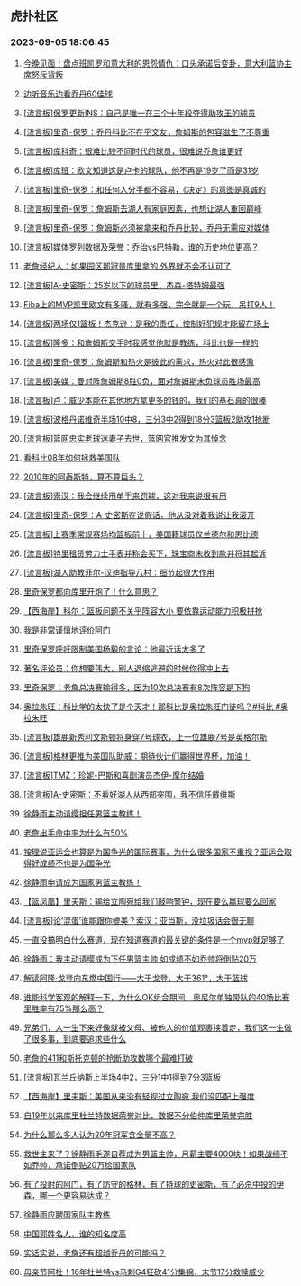 ## 虎扑社区 
### 2023-09-05 18:06:45

1. [今晚见面！盘点班凯罗和意大利的恩怨情仇：口头承诺后变卦，意大利篮协主席怒斥背叛](https://bbs.hupu.com/61999914.html)

2. [边听音乐边看乔丹60佳球](https://bbs.hupu.com/61996580.html)

3. [[流言板]保罗更新INS：自己是唯一在三个十年段夺得助攻王的球员](https://bbs.hupu.com/61995975.html)

4. [[流言板]里奇-保罗：乔丹科比不在乎交友，詹姆斯的包容滋生了不尊重](https://bbs.hupu.com/61994543.html)

5. [[流言板]库科奇：很难比较不同时代的球员，很难说乔詹谁更好](https://bbs.hupu.com/61998583.html)

6. [[流言板]库班：欧文知道这是卢卡的球队，他不再是19岁了而是31岁](https://bbs.hupu.com/61996608.html)

7. [[流言板]里奇-保罗：和任何人分手都不容易，《决定》的意图是真诚的](https://bbs.hupu.com/61995931.html)

8. [[流言板]里奇-保罗：詹姆斯去湖人有家庭因素，也想让湖人重回巅峰](https://bbs.hupu.com/61996922.html)

9. [[流言板]里奇-保罗：詹姆斯必须被拿来和乔丹比较，乔丹无需应对媒体](https://bbs.hupu.com/61995487.html)

10. [[流言板]媒体罗列数据及荣誉：乔治vs巴特勒，谁的历史地位更高？](https://bbs.hupu.com/61997719.html)

11. [老詹经纪人：如果园区那冠是库里拿的 外界就不会不认可了](https://bbs.hupu.com/61994077.html)

12. [[流言板]A-史密斯：25岁以下的球员里，杰森-塔特姆最强](https://bbs.hupu.com/61994495.html)

13. [Fiba上的MVP凯里欧文有多骚，就有多强，完全就是一个玩，吊打9人！](https://bbs.hupu.com/61994415.html)

14. [[流言板]两场仅1篮板！杰克逊：是我的责任，控制好犯规才能留在场上](https://bbs.hupu.com/61996376.html)

15. [[流言板]隆多：和詹姆斯交手时我感觉他就是教练，科比也是一样的](https://bbs.hupu.com/61997566.html)

16. [[流言板]里奇-保罗：詹姆斯和热火是彼此的需求，热火对此很感激](https://bbs.hupu.com/61996386.html)

17. [[流言板]美媒：曼对阵詹姆斯8胜0负，面对詹姆斯未负球员胜场最高](https://bbs.hupu.com/62000053.html)

18. [[流言板]卢：威少本能在其他地方拿更多的钱的，我们的基石真的很棒](https://bbs.hupu.com/61997270.html)

19. [[流言板]波格丹诺维奇半场10中8，三分3中2得到18分3篮板2助攻1抢断](https://bbs.hupu.com/62000521.html)

20. [[流言板]篮网忠实老球迷妻子去世，篮网官推发文为其悼念](https://bbs.hupu.com/62000346.html)

21. [看科比08年如何拯救美国队](https://bbs.hupu.com/61996995.html)

22. [2010年的阿泰斯特，算不算巨头？](https://bbs.hupu.com/61999044.html)

23. [[流言板]索汉：我会继续用单手来罚球，这对我来说很有用](https://bbs.hupu.com/61999570.html)

24. [[流言板]里奇-保罗：A-史密斯在说假话，他从没对着我说让我滚开](https://bbs.hupu.com/61994711.html)

25. [[流言板]上赛季常规赛场均篮板前十，美国籍球员仅兰德尔和恩比德](https://bbs.hupu.com/61994999.html)

26. [[流言板]特里租赁劳力士手表并称会买下，珠宝商未收到款并将其起诉](https://bbs.hupu.com/61999819.html)

27. [[流言板]湖人助教菲尔-汉迪指导八村：细节起很大作用](https://bbs.hupu.com/61994502.html)

28. [里奇保罗都向库里开炮了！什么意思？](https://bbs.hupu.com/61995456.html)

29. [【西海岸】科尔：篮板问题不关乎阵容大小 要依靠运动能力积极拼抢](https://bbs.hupu.com/61998508.html)

30. [我是非常谨慎地评价阿门](https://bbs.hupu.com/61997763.html)

31. [里奇保罗呼吁限制美国杨毅的言论：他最近话太多了](https://bbs.hupu.com/61993435.html)

32. [著名评论员：你想要伟大，别人退缩逃避的时候你得冲上去](https://bbs.hupu.com/61999743.html)

33. [里奇保罗：老詹总决赛输得多，因为10次总决赛有8次阵容是下狗](https://bbs.hupu.com/62000413.html)

34. [奥拉朱旺：科比学的太快了是个天才！那科比是奥拉朱旺门徒吗？#科比 #奥拉朱旺](https://bbs.hupu.com/62000061.html)

35. [[流言板]雄鹿新秀利文斯顿将身穿7号球衣，上一位雄鹿7号是英格尔斯](https://bbs.hupu.com/61999920.html)

36. [[流言板]格林更推为美国队助威：期待伙计们赢得世界杯，加油！](https://bbs.hupu.com/61999997.html)

37. [[流言板]TMZ：珍妮-巴斯和喜剧演员杰伊-摩尔结婚](https://bbs.hupu.com/61994148.html)

38. [[流言板]A-史密斯：不看好湖人从西部突围，我不信任戴维斯](https://bbs.hupu.com/61994435.html)

39. [徐静雨主动请缨担任男篮主教练！](https://bbs.hupu.com/61999655.html)

40. [老詹出手命中率为什么有50%](https://bbs.hupu.com/62000245.html)

41. [按理说亚运会也算是为国争光的国际赛事，为什么很多国家不重视？亚运会取得好成绩不也是为国争光](https://bbs.hupu.com/61998728.html)

42. [徐静雨申请成为国家男篮主教练！](https://bbs.hupu.com/61998967.html)

43. [【篮凤凰】里夫斯：输给立陶宛给我们敲响警钟，现在要么赢球要么回家](https://bbs.hupu.com/61998866.html)

44. [[流言板]论‘混蛋’谁能跟你媲美？索汉：亚当斯，没垃圾话会很无聊](https://bbs.hupu.com/61996369.html)

45. [一直没搞明白什么赛道，现在知道赛道的最关键的条件是一个mvp就足够了](https://bbs.hupu.com/61999852.html)

46. [徐静雨：我主动请缨成为下任男篮主帅 如成绩不如乔帅将倒贴20万](https://bbs.hupu.com/61999872.html)

47. [解读阿隆·戈登向东燃中国行——大于戈登，大于361°，大于篮球](https://bbs.hupu.com/61996269.html)

48. [谁能科学客观的解释一下，为什么OK组合期间，奥尼尔单独带队的40场比赛里胜率有75%那么高？](https://bbs.hupu.com/62000316.html)

49. [兄弟们，人一生下来好像就被父母、被他人的价值观裹挟着走，我们这一生做了很多事，到底要追求些什么](https://bbs.hupu.com/61999290.html)

50. [老詹的411和斯托克顿的抢断助攻数哪个最难打破](https://bbs.hupu.com/62000211.html)

51. [[流言板]瓦兰丘纳斯上半场4中2，三分1中1得到7分3篮板](https://bbs.hupu.com/62000526.html)

52. [【西海岸】里夫斯：美国从来没有轻视过立陶宛 我们没匹配上强度](https://bbs.hupu.com/61998634.html)

53. [自19年以来库里杜兰特数据荣誉对比，数据不分伯仲库里荣誉完胜](https://bbs.hupu.com/61998771.html)

54. [为什么那么多人认为20年冠军含金量不高？](https://bbs.hupu.com/61999064.html)

55. [救世主来了？徐静雨毛遂自荐成为男篮主帅，月薪主要4000块！如果战绩不如乔帅，承诺倒贴20万给国家队](https://bbs.hupu.com/61999585.html)

56. [有了投射的阿门，有了防守的格林，有了持球的史密斯，有了必杀中投的伊森，哪一个更容易达成？](https://bbs.hupu.com/61997540.html)

57. [徐静雨应聘国家队主教练](https://bbs.hupu.com/61998914.html)

58. [中国郭姓名人，谁的知名度高](https://bbs.hupu.com/62000270.html)

59. [实话实说，老詹还有超越乔丹的可能吗？](https://bbs.hupu.com/61997012.html)

60. [母亲节阿杜！16年杜兰特vs马刺G4狂砍41分集锦，末节17分救赎威少](https://bbs.hupu.com/61999195.html)

